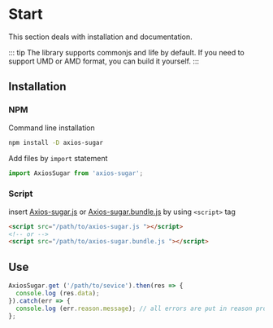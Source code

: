 # Start
This section deals with installation and documentation.

::: tip
The library supports commonjs and Iife by default.
If you need to support UMD or AMD format, you can build it yourself.
:::

## Installation

### NPM

Command line installation
```sh
npm install -D axios-sugar
```

Add files by `import` statement

```js
import AxiosSugar from 'axios-sugar';
```
### Script

insert [Axios-sugar.js]() or [Axios-sugar.bundle.js]() by using `<script>` tag

```html
<script src="/path/to/axios-sugar.js "></script>
<!-- or -->
<script src="/path/to/axios-sugar.bundle.js "></script>
```

## Use

```js
AxiosSugar.get ('/path/to/sevice').then(res => {
  console.log (res.data);
}).catch(err => {
  console.log (err.reason.message); // all errors are put in reason property
};